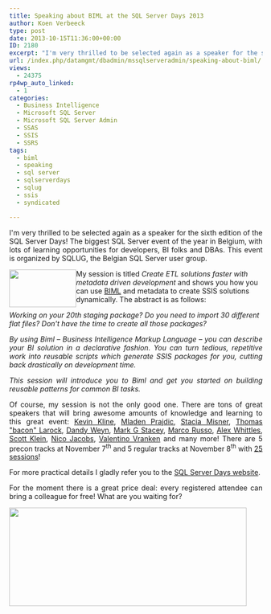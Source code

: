 ```yaml
---
title: Speaking about BIML at the SQL Server Days 2013
author: Koen Verbeeck
type: post
date: 2013-10-15T11:36:00+00:00
ID: 2180
excerpt: "I'm very thrilled to be selected again as a speaker for the sixth edition of the SQL Server Days! The biggest SQL Server event of the year in Belgium, with lots of learning opportunities for developers, BI folks and DBAs. This event is organized by SQLU&hellip;"
url: /index.php/datamgmt/dbadmin/mssqlserveradmin/speaking-about-biml/
views:
  - 24375
rp4wp_auto_linked:
  - 1
categories:
  - Business Intelligence
  - Microsoft SQL Server
  - Microsoft SQL Server Admin
  - SSAS
  - SSIS
  - SSRS
tags:
  - biml
  - speaking
  - sql server
  - sqlserverdays
  - sqlug
  - ssis
  - syndicated

---
```

<p style="text-align: justify;">
  I'm very thrilled to be selected again as a speaker for the sixth edition of the SQL Server Days! The biggest SQL Server event of the year in Belgium, with lots of learning opportunities for developers, BI folks and DBAs. This event is organized by SQLUG, the Belgian SQL Server user group.
</p>

<p style="text-align: justify;">
  <a href="http://sqlug.be/"><img style="float: left;" src="/wp-content/uploads/users/koenverbeeck/SSD2013/sql_ug_logo.jpg?mtime=1381828300" alt="" width="133" height="75" /></a>
</p>

<span style="text-align: justify;">My session is titled </span>_Create ETL solutions faster with metadata driven development_ <span style="text-align: justify;">and shows you how you can use </span><a style="text-align: justify;" href="http://www.varigence.com/Products/Biml/Capabilities">BIML</a> <span style="text-align: justify;">and metadata to create SSIS solutions dynamically. The abstract is as follows:</span>

_Working on your 20th staging package? Do you need to import 30 different flat files? Don't have the time to create all those packages?_

<p style="text-align: justify;">
  <em>By using Biml – Business Intelligence Markup Language – you can describe your BI solution in a declarative fashion. You can turn tedious, repetitive work into reusable scripts which generate SSIS packages for you, cutting back drastically on development time.</em>
</p>

<p style="text-align: justify;">
  <em>This session will introduce you to Biml and get you started on building reusable patterns for common BI tasks.</em>
</p>

<p style="text-align: justify;">
  Of course, my session is not the only good one. There are tons of great speakers that will bring awesome amounts of knowledge and learning to this great event: <a href="http://kevinekline.com/">Kevin Kline</a>, <a href="http://weblogs.sqlteam.com/mladenp/default.aspx">Mladen Prajdic</a>, <a href="http://sqlblog.com/blogs/stacia_misner/">Stacia Misner</a>, <a href="http://thomaslarock.com/">Thomas "bacon" Larock</a>, <a href="http://blogs.technet.com/b/ilikesql_by_dandyman/">Dandy Weyn</a>, <a href="http://markgstacey.net/">Mark G Stacey</a>, <a href="http://sqlblog.com/blogs/marco_russo/default.aspx">Marco Russo</a>, <a href="http://www.purplefrogsystems.com/blog/">Alex Whittles</a>, <a href="http://www.scottlklein.com/">Scott Klein</a>, <a href="https://twitter.com/sqlwaldorf">Nico Jacobs</a>, <a href="http://blog.hoegaerden.be/">Valentino Vranken</a> and many more! There are 5 precon tracks at November 7<sup>th</sup> and 5 regular tracks at November 8<sup>th</sup> with <a href="http://www.sqlserverdays.be/2013/agenda">25 sessions</a>!
</p>

<p style="text-align: justify;">
  For more practical details I gladly refer you to the <a href="http://www.sqlserverdays.be/2013/">SQL Server Days website</a>.
</p>

<p style="text-align: justify;">
  For the moment there is a great price deal: every registered attendee can bring a colleague for free! What are you waiting for?
</p>

<p style="text-align: justify;">
  <a href="http://www.sqlserverdays.be/2013/bring-a-colleague-for-free"><img src="/wp-content/uploads/users/koenverbeeck/SSD2013/byoc.jpg?mtime=1381828293" alt="" width="472" height="196" /></a>
</p>
